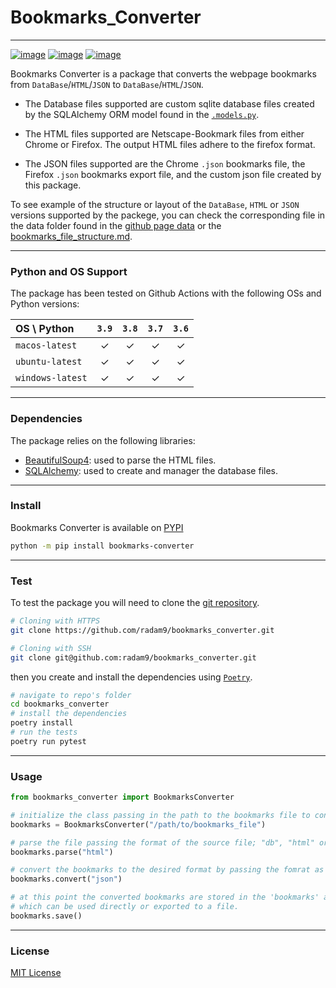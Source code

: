 # Bookmarks_Converter

---
[![image](https://img.shields.io/github/workflow/status/radam9/bookmarks_converter/build-deploy?style=flat-square)](https://github.com/radam9/bookmarks_converter)
[![image](https://img.shields.io/github/license/radam9/bookmarks_converter?style=flat-square)](https://pypi.org/project/bookmarks-converter/)
[![image](https://img.shields.io/pypi/pyversions/bookmarks-converter?style=flat-square)](https://pypi.org/project/bookmarks-converter/)


Bookmarks Converter is a package that converts the webpage bookmarks
from `DataBase`/`HTML`/`JSON` to `DataBase`/`HTML`/`JSON`.

- The Database files supported are custom sqlite database files created by the SQLAlchemy ORM model found in the [`.models.py`](/src/bookmarks_converter/models.py).

- The HTML files supported are Netscape-Bookmark files from either Chrome or Firefox. The output HTML files adhere to the firefox format.

- The JSON files supported are the Chrome `.json` bookmarks file, the Firefox `.json` bookmarks export file, and the custom json file created by this package.

To see example of the structure or layout of the `DataBase`, `HTML` or `JSON` versions supported by the packege, you can check the corresponding file in the data folder found in the [github page data](data/) or the [bookmarks_file_structure.md](bookmarks_file_structure.md).

---
### Python and OS Support
The package has been tested on Github Actions with the following OSs and Python versions:

| OS \ Python      |  `3.9`  |  `3.8`  |  `3.7`  |  `3.6`  |
| :--------------- | :-----: | :-----: | :-----: | :-----: |
| `macos-latest`   | &check; | &check; | &check; | &check; |
| `ubuntu-latest`  | &check; | &check; | &check; | &check; |
| `windows-latest` | &check; | &check; | &check; | &check; |


---
### Dependencies
The package relies on the following libraries:
- [BeautifulSoup4](https://www.crummy.com/software/BeautifulSoup/): used to parse the HTML files.
- [SQLAlchemy](https://www.sqlalchemy.org/): used to create and manager the database files.

---
### Install
Bookmarks Converter is available on [PYPI](https://pypi.org/project/bookmarks-converter/)
```bash
python -m pip install bookmarks-converter
```

---
### Test
To test the package you will need to clone the [git repository](https://github.com/radam9/bookmarks_converter).

```bash
# Cloning with HTTPS
git clone https://github.com/radam9/bookmarks_converter.git

# Cloning with SSH
git clone git@github.com:radam9/bookmarks_converter.git
```
then you create and install the dependencies using [`Poetry`](https://python-poetry.org/).

```bash
# navigate to repo's folder
cd bookmarks_converter
# install the dependencies
poetry install
# run the tests
poetry run pytest
```

---
### Usage
```python
from bookmarks_converter import BookmarksConverter

# initialize the class passing in the path to the bookmarks file to convert
bookmarks = BookmarksConverter("/path/to/bookmarks_file")

# parse the file passing the format of the source file; "db", "html" or "json"
bookmarks.parse("html")

# convert the bookmarks to the desired format by passing the fomrat as a string; "db", "html", or "json"
bookmarks.convert("json")

# at this point the converted bookmarks are stored in the 'bookmarks' attribute.
# which can be used directly or exported to a file.
bookmarks.save()
```

---
### License
[MIT License](LICENSE)